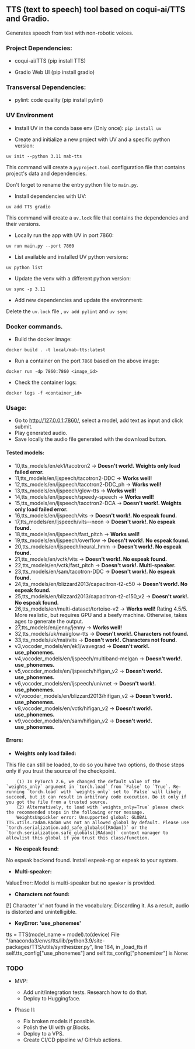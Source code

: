 ## TTS (text to speech) tool based on coqui-ai/TTS and Gradio.
Generates speech from text with non-robotic voices. 

### Project Dependencies:
* coqui-ai/TTS
  (pip install TTS)

* Gradio Web UI
  (pip install gradio)

### Transversal Dependencies:
* pylint: code quality
  (pip install pylint)  

### UV Environment
* Install UV in the conda base env (Only once): `pip install uv`


* Create and initialize a new project with UV and a specific python version: 

`uv init --python 3.11 mab-tts` 

This command will create a `pyproject.toml` configuration file that contains project's data and dependencies.

Don't forget to rename the entry python file to `main.py`.

* Install dependencies with UV:

`uv add TTS gradio`

This command will create a `uv.lock` file that contains the dependencies and their versions.

* Locally run the app with UV in port 7860:

`uv run main.py --port 7860`

* List available and installed UV python versions:

`uv python list`

* Update the venv with a different python version:

`uv sync -p 3.11`

* Add new dependencies and update the environment:

Delete the `uv.lock` file , `uv add pylint` and `uv sync`


### Docker commands.

* Build the docker image: 

```docker build . -t local/mab-tts:latest```
  
* Run a container on the port `7860` based on the above image: 

```docker run -dp 7860:7860 <image_id>```

* Check the container logs:

```docker logs -f <container_id> ```

### Usage:
* Go to http://127.0.0.1:7860/, select a model, add text as input and click submit.
* Play generated audio. 
* Save locally the audio file generated with the download button.

#### Tested models:
* 10,tts_models/en/ek1/tacotron2  -> <b>Doesn't work!.  Weights only load failed error.</b>
* 11,tts_models/en/ljspeech/tacotron2-DDC -> <b>Works well!</b>
* 12,tts_models/en/ljspeech/tacotron2-DDC_ph -> <b>Works well!</b>
* 13,tts_models/en/ljspeech/glow-tts -> <b>Works well!</b>
* 14,tts_models/en/ljspeech/speedy-speech -> <b>Works well!</b>
* 15,tts_models/en/ljspeech/tacotron2-DCA  -> <b>Doesn't work!.  Weights only load failed error.</b>
* 16,tts_models/en/ljspeech/vits -> <b>Doesn't work!.  No espeak found.</b>
* 17,tts_models/en/ljspeech/vits--neon -> <b>Doesn't work!.  No espeak found.</b>
* 18,tts_models/en/ljspeech/fast_pitch -> <b>Works well!</b>
* 19,tts_models/en/ljspeech/overflow -> <b>Doesn't work!.  No espeak found.</b>
* 20,tts_models/en/ljspeech/neural_hmm -> <b>Doesn't work!.  No espeak found.</b>
* 21,tts_models/en/vctk/vits -> <b>Doesn't work!.  No espeak found.</b>
* 22,tts_models/en/vctk/fast_pitch -> <b>Doesn't work!. Multi-speaker.</b>
* 23,tts_models/en/sam/tacotron-DDC -> <b>Doesn't work!.  No espeak found.</b>
* 24,tts_models/en/blizzard2013/capacitron-t2-c50 -> <b>Doesn't work!.  No espeak found.</b>
* 25,tts_models/en/blizzard2013/capacitron-t2-c150_v2 -> <b>Doesn't work!.  No espeak found.</b>
* 26,tts_models/en/multi-dataset/tortoise-v2 -> <b>Works well!</b> Rating 4.5/5. 
More realistic, but requires GPU and a beefy machine. Otherwise, takes ages to generate the output.
* 27,tts_models/en/jenny/jenny  -> <b>Works well!</b>
* 32,tts_models/uk/mai/glow-tts -> <b>Doesn't work!.  Characters not found.</b>
* 33,tts_models/uk/mai/vits -> <b>Doesn't work!.  Characters not found.</b>
* v3,vocoder_models/en/ek1/wavegrad -> <b>Doesn't work!. use_phonemes.</b> 
* v4,vocoder_models/en/ljspeech/multiband-melgan -> <b>Doesn't work!. use_phonemes.</b> 
* v5,vocoder_models/en/ljspeech/hifigan_v2 -> <b>Doesn't work!. use_phonemes.</b> 
* v6,vocoder_models/en/ljspeech/univnet -> <b>Doesn't work!. use_phonemes.</b> 
* v7,vocoder_models/en/blizzard2013/hifigan_v2 -> <b>Doesn't work!. use_phonemes.</b> 
* v8,vocoder_models/en/vctk/hifigan_v2 -> <b>Doesn't work!. use_phonemes.</b> 
* v9,vocoder_models/en/sam/hifigan_v2 -> <b>Doesn't work!. use_phonemes.</b> 

#### Errors:
* <b>Weights only load failed:</b>

This file can still be loaded, to do so you have two options, do those steps only if you trust the source of the checkpoint. 

        (1) In PyTorch 2.6, we changed the default value of the `weights_only` argument in `torch.load` from `False` to `True`. Re-running `torch.load` with `weights_only` set to `False` will likely succeed, but it can result in arbitrary code execution. Do it only if you got the file from a trusted source.
        (2) Alternatively, to load with `weights_only=True` please check the recommended steps in the following error message.
        WeightsUnpickler error: Unsupported global: GLOBAL TTS.utils.radam.RAdam was not an allowed global by default. Please use `torch.serialization.add_safe_globals([RAdam])` or the `torch.serialization.safe_globals([RAdam])` context manager to allowlist this global if you trust this class/function.


* <b>No espeak found:</b>

No espeak backend found. Install espeak-ng or espeak to your system.


* <b>Multi-speaker:</b>

ValueError: Model is multi-speaker but no `speaker` is provided.


* <b>Characters not found:</b>

[!] Character 'x' not found in the vocabulary. Discarding it.
As a result, audio is distorted and unintelligible.


* <b>KeyError: 'use_phonemes'</b>

tts = TTS(model_name = model).to(device)
 File "/anaconda3/envs/tts/lib/python3.9/site-packages/TTS/utils/synthesizer.py", line 184, in _load_tts
    if self.tts_config["use_phonemes"] and self.tts_config["phonemizer"] is None:

### TODO
* MVP:
  * Add unit/integration tests. Research how to do that.
  * Deploy to Huggingface.

* Phase II:
  * Fix broken models if possible. 
  * Polish the UI with gr.Blocks. 
  * Deploy to a VPS.
  * Create CI/CD pipeline w/ GitHub actions.